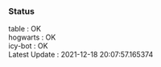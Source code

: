 ### Status


table : OK  
hogwarts : OK  
icy-bot : OK  
Latest Update : 2021-12-18 20:07:57.165374
